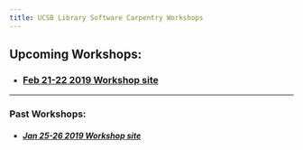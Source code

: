 ```yaml
---
title: UCSB Library Software Carpentry Workshops
---
```


## Upcoming Workshops:

  - ### [Feb 21-22 2019 Workshop site](https://ucsbcarpentry.github.io/2019-02-21-UCSBLibrary/)

----

### Past Workshops:

  - ##### [Jan 25-26 2019 Workshop site](https://ucsbcarpentry.github.io/2019-01-25-UCSBLibrary/)